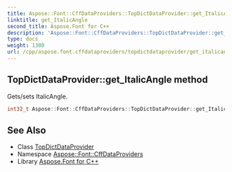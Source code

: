 ```yaml
---
title: Aspose::Font::CffDataProviders::TopDictDataProvider::get_ItalicAngle method
linktitle: get_ItalicAngle
second_title: Aspose.Font for C++
description: 'Aspose::Font::CffDataProviders::TopDictDataProvider::get_ItalicAngle method. Gets/sets ItalicAngle in C++.'
type: docs
weight: 1300
url: /cpp/aspose.font.cffdataproviders/topdictdataprovider/get_italicangle/
---
```

## TopDictDataProvider::get_ItalicAngle method


Gets/sets ItalicAngle.

```cpp
int32_t Aspose::Font::CffDataProviders::TopDictDataProvider::get_ItalicAngle()
```

## See Also

* Class [TopDictDataProvider](../)
* Namespace [Aspose::Font::CffDataProviders](../../)
* Library [Aspose.Font for C++](../../../)
